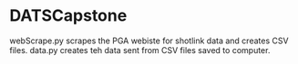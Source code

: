 # DATSCapstone
webScrape.py scrapes the PGA webiste for shotlink data and creates CSV files. 
data.py creates teh data sent from CSV files saved to computer.
